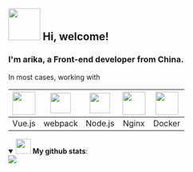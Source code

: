 <h2>
  <img src="https://emojis.slackmojis.com/emojis/images/1579216111/7550/pikachu_wave.gif?1579216111" width="64" /> 
  Hi, welcome!
</h2>
<h3> I'm <b>arika</b>, a Front-end developer from <b>China</b>.</h3> 

In most cases, working with

| [<img src="https://emojis.slackmojis.com/emojis/images/1483052921/1537/vue.png?1483052921" width="46"/>](https://github.com/vuejs/vue)| [<img src="https://emojis.slackmojis.com/emojis/images/1486450004/1706/webpack.png?1486450004" width="41" />](https://github.com/webpack/webpack)| [<img src="https://emojis.slackmojis.com/emojis/images/1533426774/4425/nodejs.png?1533426774" width="41" />](https://github.com/nodejs/node) | [<img src="https://emojis.slackmojis.com/emojis/images/1522159275/3730/nginx.png?1522159275" width="46"/>](https://www.nginx.com/) | [<img src="https://emojis.slackmojis.com/emojis/images/1595446403/9754/docker.png?1595446403" width="46"/>](https://www.docker.com/) |
| :--: | :--: | :--: | :--: | :--: | 
| Vue.js | webpack | Node.js | Nginx | Docker |

<details open>
  <summary> 
    <img src="https://emojis.slackmojis.com/emojis/images/1479080836/1363/eevee.gif?1479080836" width="30" /> <b>My github stats</b>: 
  </summary>
  <a href="https://github.com/anuraghazra/github-readme-stats" title="arika163's Github Stars">
    <img src="https://github-readme-stats.vercel.app/api?username=arika163&line_height=24&show_icons=true&hide=stars" />
  </a>
</details>

<!--
**arika163/arika163** is a ✨ _special_ ✨ repository because its `README.md` (this file) appears on your GitHub profile.

Here are some ideas to get you started:

- 🔭 I’m currently working on ...
- 🌱 I’m currently learning ...
- 👯 I’m looking to collaborate on ...
- 🤔 I’m looking for help with ...
- 💬 Ask me about ...
- 📫 How to reach me: ...
- 😄 Pronouns: ...
- ⚡ Fun fact: ...
-->

